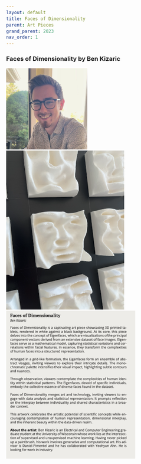 ```yaml
---
layout: default
title: Faces of Dimensionality
parent: Art Pieces
grand_parent: 2023
nav_order: 1
---
```


### Faces of Dimensionality by Ben Kizaric

<div class="container">
    <div class="row-fluid">
        <div class="span2">
            <a href="../../../assets/pics/BenKizaric.jpeg">
            <img src="../../../assets/pics/BenKizaric.jpeg" width="220">
            </a>
        </div>
        <div class="span5">
            <a href="../../../assets/pics/faces.png">
            <img src="../../../assets/pics/faces.png" width="320">
            </a> 
            <a href="../../../assets/pics/faces-text.png">
            <img src="../../../assets/pics/faces-text.png" width="350">
            </a>
        </div>
    </div>
</div>

